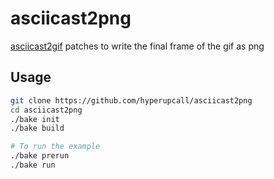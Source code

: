 # asciicast2png

[asciicast2gif](https://github.com/asciinema/asciicast2gif) patches to write the final frame of the gif as png

## Usage

```sh
git clone https://github.com/hyperupcall/asciicast2png
cd asciicast2png
./bake init
./bake build

# To run the example
./bake prerun
./bake run
```
